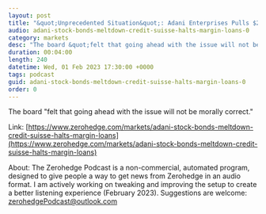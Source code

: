 ```yaml
---
layout: post
title: "&quot;Unprecedented Situation&quot;: Adani Enterprises Pulls $2.4 Billion Share Offering"
audio: adani-stock-bonds-meltdown-credit-suisse-halts-margin-loans-0
category: markets
desc: "The board &quot;felt that going ahead with the issue will not be morally correct.&quot; "
duration: 00:04:00
length: 240
datetime: Wed, 01 Feb 2023 17:30:00 +0000
tags: podcast
guid: adani-stock-bonds-meltdown-credit-suisse-halts-margin-loans-0
order: 0
---
```

The board &quot;felt that going ahead with the issue will not be morally correct.&quot; 

Link: [https://www.zerohedge.com/markets/adani-stock-bonds-meltdown-credit-suisse-halts-margin-loans](https://www.zerohedge.com/markets/adani-stock-bonds-meltdown-credit-suisse-halts-margin-loans)

About: The Zerohedge Podcast is a non-commercial, automated program, designed to give people a way to get news from Zerohedge in an audio format.  I am actively working on tweaking and improving the setup to create a better listening experience (February 2023).  Suggestions are welcome: [zerohedgePodcast@outlook.com](mailto:zerohedgePodcast@outlook.com)